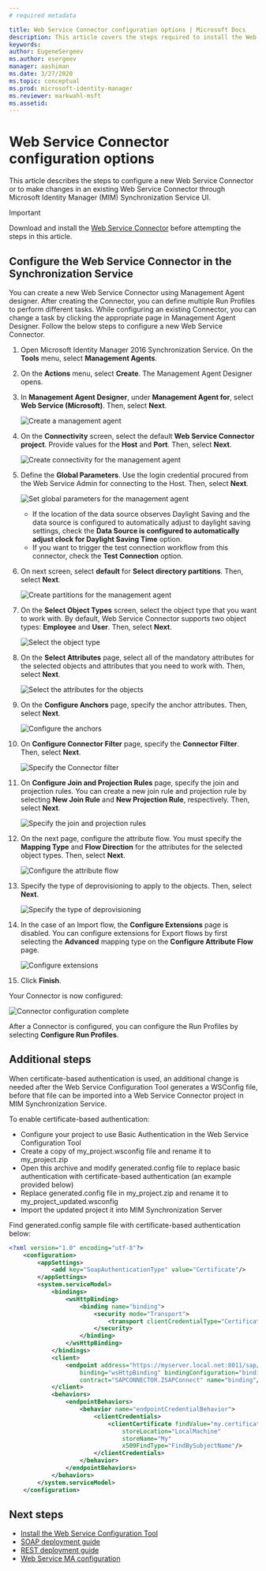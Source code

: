 ```yaml
---
# required metadata

title: Web Service Connector configuration options | Microsoft Docs
description: This article covers the steps required to install the Web Service Configuration Tool.
keywords:
author: EugeneSergeev
ms.author: esergeev
manager: aashiman
ms.date: 3/27/2020
ms.topic: conceptual
ms.prod: microsoft-identity-manager
ms.reviewer: markwahl-msft
ms.assetid: 
---
```


# Web Service Connector configuration options
This article describes the steps to configure a new Web Service Connector or to make changes in an existing Web Service Connector through Microsoft Identity Manager (MIM) Synchronization Service UI.

>[!IMPORTANT]
>Download and install the [Web Service Connector](https://www.microsoft.com/download/details.aspx?id=51495) before attempting the steps in this article.

## Configure the Web Service Connector in the Synchronization Service

You can create a new Web Service Connector using Management Agent designer. After creating the Connector, you can define multiple Run Profiles to perform different tasks. While configuring an existing Connector, you can change a task by clicking the appropriate page in Management Agent Designer. Follow the below steps to configure a new Web Service Connector.

1. Open Microsoft Identity Manager 2016 Synchronization Service. On the **Tools** menu, select **Management Agents**.

2. On the **Actions** menu, select **Create**. The Management Agent Designer opens.

3. In **Management Agent Designer**, under **Management Agent for**, select **Web Service (Microsoft)**. Then, select **Next**.

    ![Create a management agent](media/microsoft-identity-manager-2016-ma-ws-maconfig/create-ma.png)

4. On the **Connectivity** screen, select the default **Web Service Connector project**. Provide values for the **Host** and **Port**. Then, select **Next**.

    ![Create connectivity for the management agent](media/microsoft-identity-manager-2016-ma-ws-maconfig/create-ma-connectivity.png)

5. Define the **Global Parameters**. Use the login credential procured from the Web Service Admin for connecting to the Host. Then, select **Next**.

    ![Set global parameters for the management agent](media/microsoft-identity-manager-2016-ma-ws-maconfig/create-ma-global-parameters.png)

    - If the location of the data source observes Daylight Saving and the data source is configured to automatically adjust to daylight saving settings, check the **Data Source is configured to automatically adjust clock for Daylight Saving Time** option.
    - If you want to trigger the test connection workflow from this connector, check the **Test Connection** option.

6. On next screen, select **default** for **Select directory partitions**. Then, select **Next**.

    ![Create partitions for the management agent](media/microsoft-identity-manager-2016-ma-ws-maconfig/create-ma-partitions.png)

7. On the **Select Object Types** screen, select the object type that you want to work with. By default, Web Service Connector supports two object types: **Employee** and **User**. Then, select **Next**.

    ![Select the object type](media/microsoft-identity-manager-2016-ma-ws-maconfig/select-object-types.png)

8. On the **Select Attributes** page, select all of the mandatory attributes for the selected objects and attributes that you need to work with. Then, select **Next**.

    ![Select the attributes for the objects](media/microsoft-identity-manager-2016-ma-ws-maconfig/select-attributes.png)

9. On the **Configure Anchors** page, specify the anchor attributes. Then, select **Next**.

    ![Configure the anchors](media/microsoft-identity-manager-2016-ma-ws-maconfig/configure-anchors.png)

10. On **Configure Connector Filter** page, specify the **Connector Filter**. Then, select **Next**.

    ![Specify the Connector filter](media/microsoft-identity-manager-2016-ma-ws-maconfig/configure-connector-filter.png)

11. On **Configure Join and Projection Rules** page, specify the join and projection rules. You can create a new join rule and projection rule by selecting **New Join Rule** and **New Projection Rule**, respectively. Then, select **Next**.

    ![Specify the join and projection rules](media/microsoft-identity-manager-2016-ma-ws-maconfig/join-projection.png)

12. On the next page, configure the attribute flow. You must specify the **Mapping Type** and **Flow Direction** for the attributes for the selected object types. Then, select **Next**.

    ![Configure the attribute flow](media/microsoft-identity-manager-2016-ma-ws-maconfig/attribute-flow.png)

13. Specify the type of deprovisioning to apply to the objects. Then, select **Next**.

    ![Specify the type of deprovisioning](media/microsoft-identity-manager-2016-ma-ws-maconfig/deprovisioning.png)

14. In the case of an Import flow, the **Configure Extensions** page is disabled. You can configure extensions for Export flows by first selecting the **Advanced** mapping type on the **Configure Attribute Flow** page.

    ![Configure extensions](media/microsoft-identity-manager-2016-ma-ws-maconfig/extensions.png)

15. Click **Finish**.

Your Connector is now configured:

![Connector configuration complete](media/microsoft-identity-manager-2016-ma-ws-maconfig/sync-manager.png)

After a Connector is configured, you can configure the Run Profiles by selecting **Configure Run Profiles**.

## Additional steps

When certificate-based authentication is used, an additional change is needed after the Web Service Configuration Tool generates a WSConfig file, before that file can be imported into a Web Service Connector project in MIM Synchronization Service.

To enable certificate-based authentication:

- Configure your project to use Basic Authentication in the Web Service Configuration Tool
- Create a copy of my_project.wsconfig file and rename it to my_project.zip
- Open this archive and modify generated.config file to replace basic authentication with certificate-based authentication (an example provided below)
- Replace generated.config file in my_project.zip and rename it to my_project_updated.wsconfig
- Import the updated project it into MIM Synchronization Server

Find generated.config sample file with certificate-based authentication below:

```xml
<?xml version="1.0" encoding="utf-8"?>
    <configuration>
        <appSettings>
            <add key="SoapAuthenticationType" value="Certificate"/>
        </appSettings>
        <system.serviceModel>
            <bindings>
                <wsHttpBinding>
                    <binding name="binding">
                        <security mode="Transport">
                            <transport clientCredentialType="Certificate"/>
                        </security>
                    </binding>
                </wsHttpBinding>
            </bindings>
            <client>
                <endpoint address="https://myserver.local.net:8011/sap/bc/srt/scs/sap/zsapconnect?sap-client=800"
                    binding="wsHttpBinding" bindingConfiguration="binding"
                    contract="SAPCONNECTOR.ZSAPConnect" name="binding"/>
            </client>
            <behaviors>
                <endpointBehaviors>
                    <behavior name="endpointCredentialBehavior">
                        <clientCredentials>
                            <clientCertificate findValue="my.certificate.name.local.net"
                                storeLocation="LocalMachine"
                                storeName="My"
                                x509FindType="FindBySubjectName"/>
                        </clientCredentials>
                    </behavior>
                </endpointBehaviors>
            </behaviors>
        </system.serviceModel>
    </configuration>
```

## Next steps

- [Install the Web Service Configuration Tool](microsoft-identity-manager-2016-ma-ws-install.md)
- [SOAP deployment guide](microsoft-identity-manager-2016-ma-ws-soap.md)
- [REST deployment guide](microsoft-identity-manager-2016-ma-ws-restgeneric.md)
- [Web Service MA configuration](microsoft-identity-manager-2016-ma-ws-maconfig.md)
